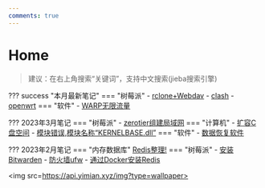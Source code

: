 ```yaml
---
comments: true
---
```

 
# Home

>建议：在右上角搜索“关键词”，支持中文搜索(jieba搜索引擎)

??? success "本月最新笔记"
    === "树莓派"
        - [rclone+Webdav](pc/raspberry/rclone)
        - [clash](pc/raspberry/clash)
        - [openwrt](pc/raspberry/openwrt)
    === "软件"
        - [WARP无限流量](pc/software/CloudflareWarp)


??? 2023年3月笔记
    === "树莓派"
        - [zerotier组建局域网](pc/raspberry/zerotier)
    === "计算机"
        - [扩容C盘空间](pc/computer/capacity)
        - [模块错误,模块名称“KERNELBASE.dll”](pc/computer/kernelbase)
    === "软件"
        - [数据恢复软件](pc/software/DataRecovery)


??? 2023年2月笔记
    === "内存数据库"
        [Redis整理!](app/redis/redisTidy/)
    === "树莓派"
        - [安装Bitwarden](pc/raspberry/bitwarden/)
        - [防火墙ufw](pc/raspberry/ufw)
        - [通过Docker安装Redis](pc/raspberry/redis)


<img src=https://api.yimian.xyz/img?type=wallpaper>


